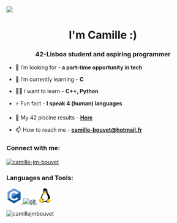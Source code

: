 <img src="https://i.ibb.co/fSd8QzX/Teal-Grey-Blue-Trendy-Retro-Digitalism-Creative-Presentation-1.jpg">
<h1 align="center">I'm Camille :)</h1>
<h3 align="center">42-Lisboa student and aspiring programmer</h3>

- 🔭 I’m looking for - **a part-time opportunity in tech**

- 🌱 I’m currently learning - **C**

- 👨‍💻 I want to learn - **C++, Python**

- ⚡ Fun fact - **I speak 4 (human) languages**

- 📄 My 42 piscine results - 
<a href="https://github.com/CamilleJMBouvet/Piscine-42-Lisboa/blob/main/README.md">**Here**</a>

-  📫 How to reach me - **camille-bouvet@hotmail.fr**

<h3 align="left">Connect with me:</h3>
<p align="left">
<a href="https://linkedin.com/in/camille-jm-bouvet" target="blank"><img align="center" src="https://raw.githubusercontent.com/rahuldkjain/github-profile-readme-generator/master/src/images/icons/Social/linked-in-alt.svg" alt="camille-jm-bouvet" height="30" width="40" /></a>
</p>

<h3 align="left">Languages and Tools:</h3>
<p align="left"> <a href="https://www.cprogramming.com/" target="_blank" rel="noreferrer"> <img src="https://raw.githubusercontent.com/devicons/devicon/master/icons/c/c-original.svg" alt="c" width="40" height="40"/> </a> <a href="https://git-scm.com/" target="_blank" rel="noreferrer"> <img src="https://www.vectorlogo.zone/logos/git-scm/git-scm-icon.svg" alt="git" width="40" height="40"/> </a> <a href="https://www.linux.org/" target="_blank" rel="noreferrer"> <img src="https://raw.githubusercontent.com/devicons/devicon/master/icons/linux/linux-original.svg" alt="linux" width="40" height="40"/> </a> </p>

<p><img align="center" src="https://github-readme-streak-stats.herokuapp.com/?user=camillejmbouvet&" alt="camillejmbouvet" /></p>
